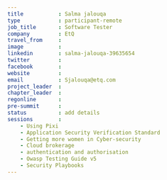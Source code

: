 ```yaml
---
title           : Salma jalouqa
type            : participant-remote
job_title       : Software Tester 
company         : EtQ
travel_from     : 
image           : 
linkedin        : salma-jalouqa-39635654
twitter         : 
facebook        : 
website         : 
email           : Sjalouqa@etq.com
project_leader  : 
chapter_leader  : 
regonline       :
pre-summit      :
status          : add details
sessions        :    
    - Using Pixi  
    - Application Security Verification Standard 
    - Getting more women in Cyber-security  
    - Cloud brokerage 
    - authentication and authorisation   
    - Owasp Testing Guide v5  
    - Security Playbooks
---
```

